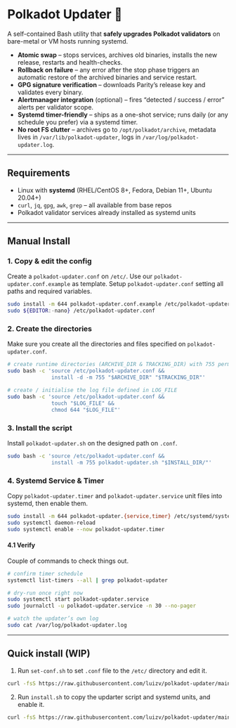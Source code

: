 # Polkadot Updater 🚀

A self-contained Bash utility that **safely upgrades Polkadot validators**
on bare-metal or VM hosts running systemd.

* **Atomic swap** – stops services, archives old binaries, installs the
  new release, restarts and health-checks.
* **Rollback on failure** – any error after the stop phase triggers an
  automatic restore of the archived binaries and service restart.
* **GPG signature verification** – downloads Parity’s release key and
  validates every binary.
* **Alertmanager integration** (optional) – fires “detected / success /
  error” alerts per validator scope.
* **Systemd timer-friendly** – ships as a one-shot service; runs daily (or
  any schedule you prefer) via a systemd timer.
* **No root FS clutter** – archives go to `/opt/polkadot/archive`,
  metadata lives in `/var/lib/polkadot-updater`, logs in
  `/var/log/polkadot-updater.log`.

---

## Requirements

* Linux with **systemd** (RHEL/CentOS 8+, Fedora, Debian 11+, Ubuntu 20.04+)
* `curl`, `jq`, `gpg`, `awk`, `grep` – all available from base repos
* Polkadot validator services already installed as systemd units

---

## Manual Install

### 1. Copy & edit the config
Create a `polkadot-updater.conf` on `/etc/`. Use our `polkadot-updater.conf.example` as template.
Setup `polkadot-updater.conf` setting all paths and required variables.
```bash
sudo install -m 644 polkadot-updater.conf.example /etc/polkadot-updater.conf
sudo ${EDITOR:-nano} /etc/polkadot-updater.conf
```

### 2. Create the directories
Make sure you create all the directories and files specified on `polkadot-updater.conf`.
```bash
# create runtime directories (ARCHIVE_DIR & TRACKING_DIR) with 755 perms
sudo bash -c 'source /etc/polkadot-updater.conf &&
              install -d -m 755 "$ARCHIVE_DIR" "$TRACKING_DIR"'

# create / initialise the log file defined in LOG_FILE
sudo bash -c 'source /etc/polkadot-updater.conf &&
              touch "$LOG_FILE" &&
              chmod 644 "$LOG_FILE"'
```

### 3. Install the script
Install `polkadot-updater.sh` on the designed path on `.conf`.
```bash
sudo bash -c 'source /etc/polkadot-updater.conf &&
              install -m 755 polkadot-updater.sh "$INSTALL_DIR/"'
```

### 4. Systemd Service & Timer
Copy `polkadot-updater.timer` and `polkadot-updater.service` unit files into systemd, then enable them.
```bash
sudo install -m 644 polkadot-updater.{service,timer} /etc/systemd/system/
sudo systemctl daemon-reload
sudo systemctl enable --now polkadot-updater.timer
```

#### 4.1 Verify
Couple of commands to check things out.
```bash
# confirm timer schedule
systemctl list-timers --all | grep polkadot-updater

# dry-run once right now
sudo systemctl start polkadot-updater.service
sudo journalctl -u polkadot-updater.service -n 30 --no-pager

# watch the updater’s own log
sudo cat /var/log/polkadot-updater.log
```

---

## Quick install (WIP)
1. Run `set-conf.sh` to set `.conf` file to the `/etc/` directory and edit it.
```bash
curl -fsS https://raw.githubusercontent.com/luizv/polkadot-updater/main/set-conf.sh | sudo bash
```

2. Run `install.sh` to copy the updarter script and systemd units, and enable it.
```bash
curl -fsS https://raw.githubusercontent.com/luizv/polkadot-updater/main/install.sh | sudo bash
```

